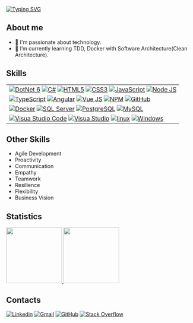[![Typing SVG](https://readme-typing-svg.demolab.com?font=Fira+Code&size=30&pause=1000&random=false&width=435&lines=Hello%2C+I'm+Paulo+Alves++;Full+Stack+Developer)](https://git.io/typing-svg)

## About me

- 🔭 I'm passionate about technology.
- 🌱 I’m currently learning TDD, Docker with Software Architecture(Clean Architecture).

## Skills

<p>
<table align="justify">
    <tr>
        <td>
            <a href="https://learn.microsoft.com/pt-br/dotnet/"><img alt="DotNet 6" src="https://img.shields.io/badge/.NET-5C2D91?logo=.net&logoColor=white&style=for-the-badge" /></a>
            <a href="https://learn.microsoft.com/pt-br/dotnet/csharp/programming-guide/"><img alt="C#" src="https://img.shields.io/badge/C%23-239120?logo=c-sharp&logoColor=white&style=for-the-badge" /></a>
            <a href="https://www.w3schools.com/html/"><img alt="HTML5" src="https://img.shields.io/badge/html5-%23E34F26.svg?style=for-the-badge&logo=html5&logoColor=white" /></a>
            <a href="https://www.w3schools.com/css/"><img alt="CSS3" src="https://img.shields.io/badge/css3-%231572B6.svg?style=for-the-badge&logo=css3&logoColor=white" /></a>
            <a href="https://developer.mozilla.org/pt-BR/docs/Web/JavaScript"><img alt="JavaScript" src="https://img.shields.io/badge/javascript-%23323330.svg?style=for-the-badge&logo=javascript&logoColor=%23F7DF1E" /></a>
            <a href="https://nodejs.org/en"><img alt="Node JS" src="https://img.shields.io/badge/node.js-6DA55F?style=for-the-badge&logo=node.js&logoColor=white" /></a>
        </td>
    </tr>
    <tr>
        <td>
            <a href="https://www.typescriptlang.org/"><img alt="TypeScript" src="https://img.shields.io/badge/typescript-%23007ACC.svg?style=for-the-badge&logo=typescript&logoColor=white" /></a>
            <a href="https://angular.io/"><img alt="Angular" src="https://img.shields.io/badge/angular-%23DD0031.svg?style=for-the-badge&logo=angular&logoColor=white" /></a>
            <a href="https://vuejs.org/"><img alt="Vue JS" src="https://img.shields.io/badge/vuejs-%2335495e.svg?style=for-the-badge&logo=vuedotjs&logoColor=%234FC08D" /></a>
            <a href="https://www.npmjs.com/"><img alt="NPM" src="https://img.shields.io/badge/NPM-%23CB3837.svg?style=for-the-badge&logo=npm&logoColor=white" /></a>
            <a href="https://github.com/"><img alt="GitHub" src="https://img.shields.io/badge/github-%23121011.svg?style=for-the-badge&logo=github&logoColor=white" /></a>
        </td>
    </tr>
    <tr>
        <td>
            <a href="https://www.docker.com/"><img alt="Docker" src="https://img.shields.io/badge/docker-%230db7ed.svg?style=for-the-badge&logo=docker&logoColor=white" /></a>
            <a href="https://www.microsoft.com/pt-br/sql-server/sql-server-downloads"><img alt="SQL Server" src="https://img.shields.io/badge/Microsoft%20SQL%20Server-CC2927?style=for-the-badge&logo=microsoft%20sql%20server&logoColor=white" /></a>
            <a href="https://www.postgresql.org/"><img alt="PostgreSQL" src="https://img.shields.io/badge/postgres-%23316192.svg?style=for-the-badge&logo=postgresql&logoColor=white" /></a>
            <a href="https://www.mysql.com/"><img alt="MySQL" src="https://img.shields.io/badge/mysql-%2300f.svg?style=for-the-badge&logo=mysql&logoColor=white" /></a>
        </td>
    </tr>
    <tr>
        <td>
            <a href="https://code.visualstudio.com/"><img alt="Visua Studio Code" src="https://img.shields.io/badge/Visual%20Studio%20Code-0078d7.svg?style=for-the-badge&logo=visual-studio-code&logoColor=white" /></a>
            <a href="https://visualstudio.microsoft.com/pt-br/"><img alt="Visua Studio" src="https://img.shields.io/badge/Visual%20Studio-5C2D91.svg?style=for-the-badge&logo=visual-studio&logoColor=white" /></a>
            <a href="https://www.linux.org/"><img alt="linux" src="https://img.shields.io/badge/Linux-FCC624?style=for-the-badge&logo=linux&logoColor=black" /></a>
            <a href="https://www.microsoft.com/pt-br/windows/?r=1"><img alt="Windows" src="https://img.shields.io/badge/Windows-0078D6?style=for-the-badge&logo=windows&logoColor=white" /></a>
        </td>
    </tr>
</table>  
</p>

## Other Skills

- Agile Development
- Proactivity
- Communication
- Empathy
- Teamwork
- Resilience
- Flexibility
- Business Vision

## Statistics

<p align="justify">
  <a href="https://github.com/PauloAlves8039/github-readme-stats">
    <img height="150" src="https://github-readme-stats.vercel.app/api?username=PauloAlves8039&show_icons=true&theme=tokyonight" />
  </a>
   <a href="https://github.com/PauloAlves8039/github-readme-stats">
    <img height="150" src="https://github-readme-stats.vercel.app/api/top-langs/?username=PauloAlves8039&layout=compact&theme=tokyonight" />
  </a>  
</p>

## Contacts

<p align="justify">
    <a href="https://www.linkedin.com/in/paulo-alves3486"><img alt="Linkedin" src="https://img.shields.io/badge/linkedin-%230077B5.svg?style=for-the-badge&logo=linkedin&logoColor=white" /></a>
    <a href="mailto:pj38alves@gmail.com"><img alt="Gmail" src="https://img.shields.io/badge/Gmail-D14836?style=for-the-badge&logo=gmail&logoColor=white" /></a>  
    <a href="https://github.com/PauloAlves8039"><img alt="GitHub" src="https://img.shields.io/badge/github-%23121011.svg?style=for-the-badge&logo=github&logoColor=white" /></a>
    <a href="https://stackoverflow.com/users/22972941/paulo-junior"><img alt="Stack Overflow" src="https://img.shields.io/badge/-Stackoverflow-FE7A16?style=for-the-badge&logo=stack-overflow&logoColor=white" /></a>  
</p>

<!--
## About me

I'm a Developer!

- 🔭 I’m currently looking for job opportunities.
- 🌱 I’m currently learning DevOps, Docker, TDD and Cloud Computing.
- 💬 Ask me about: Javascript, Angular, Node.Js, C#, ASP.NET Core, Java, SQL.
-->

<!--
**PauloAlves8039/PauloAlves8039** is a ✨ _special_ ✨ repository because its `README.md` (this file) appears on your GitHub profile.

Here are some ideas to get you started:

- 🔭 I’m currently working on ...
- 🌱 I’m currently learning ...
- 👯 I’m looking to collaborate on ...
- 🤔 I’m looking for help with ...
- 💬 Ask me about ...
- 📫 How to reach me: ...
- 😄 Pronouns: ...
- ⚡ Fun fact: ...
-->
